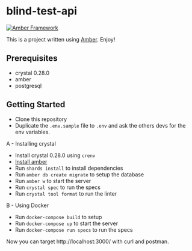 # blind-test-api

[![Amber Framework](https://img.shields.io/badge/using-amber_framework-orange.svg)](https://amberframework.org)

This is a project written using [Amber](https://amberframework.org). Enjoy!

## Prerequisites

- crystal 0.28.0
- amber
- postgresql

## Getting Started

- Clone this repository
- Duplicate the `.env.sample` file to `.env` and ask the others devs for the env variables.

A - Installing crystal
- Install crystal 0.28.0 using `crenv`
- [Install amber](https://docs.amberframework.org/amber/getting-started)
- Run `shards install` to install dependencies
- Run `amber db create migrate` to setup the database
- Run `amber w` to start the server
- Run `crystal spec` to run the specs
- Run `crystal tool format` to run the linter

B - Using Docker
- Run `docker-compose build` to setup
- Run `docker-compose up` to start the server
- Run `docker-compose run specs` to run the specs

Now you can target http://localhost:3000/ with curl and postman.
